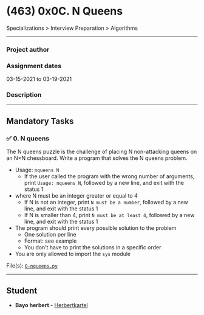 # (463) 0x0C. N Queens
Specializations > Interview Preparation > Algorithms

---

### Project author


### Assignment dates
03-15-2021 to 03-19-2021

### Description


---

## Mandatory Tasks

### :white_check_mark: 0. N queens
The N queens puzzle is the challenge of placing N non-attacking queens on an N×N chessboard. Write a program that solves the N queens problem.

* Usage: `nqueens N`
    * If the user called the program with the wrong number of arguments, print `Usage: nqueens N`, followed by a new line, and exit with the status 1
* where N must be an integer greater or equal to 4
    * If N is not an integer, print `N must be a number`, followed by a new line, and exit with the status 1
    * If N is smaller than 4, print `N must be at least 4`, followed by a new line, and exit with the status 1
* The program should print every possible solution to the problem
    * One solution per line
    * Format: see example
    * You don’t have to print the solutions in a specific order
* You are only allowed to import the `sys` module

File(s): [`0-nqueens.py`](./0-nqueens.py)

---

## Student
* **Bayo herbert** - [Herbertkartel](github.com/HerbertKartel)
